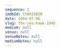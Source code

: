 ```yaml
---
sequence: 1
imdbId: tt0033028
date: 2004-07-06
slug: the-sea-hawk-1940
medium: null
venue: null
venueNotes: null
mediumNotes: null
---
```


